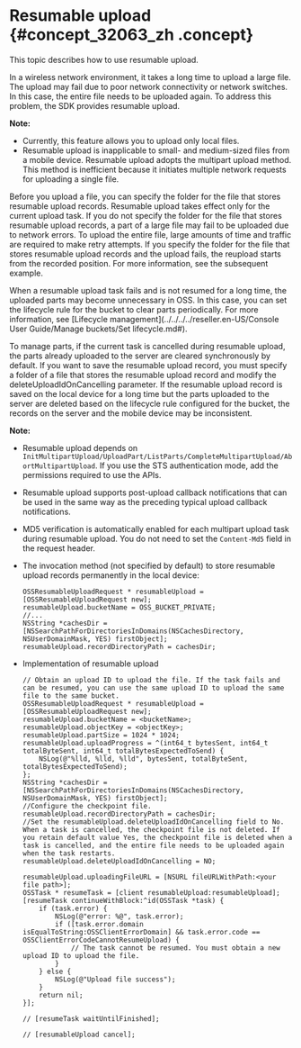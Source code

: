 # Resumable upload {#concept_32063_zh .concept}

This topic describes how to use resumable upload.

In a wireless network environment, it takes a long time to upload a large file. The upload may fail due to poor network connectivity or network switches. In this case, the entire file needs to be uploaded again. To address this problem, the SDK provides resumable upload.

**Note:** 

-   Currently, this feature allows you to upload only local files.
-   Resumable upload is inapplicable to small- and medium-sized files from a mobile device. Resumable upload adopts the multipart upload method. This method is inefficient because it initiates multiple network requests for uploading a single file.

Before you upload a file, you can specify the folder for the file that stores resumable upload records. Resumable upload takes effect only for the current upload task. If you do not specify the folder for the file that stores resumable upload records, a part of a large file may fail to be uploaded due to network errors. To upload the entire file, large amounts of time and traffic are required to make retry attempts. If you specify the folder for the file that stores resumable upload records and the upload fails, the reupload starts from the recorded position. For more information, see the subsequent example.

When a resumable upload task fails and is not resumed for a long time, the uploaded parts may become unnecessary in OSS. In this case, you can set the lifecycle rule for the bucket to clear parts periodically. For more information, see [Lifecycle management](../../../../reseller.en-US/Console User Guide/Manage buckets/Set lifecycle.md#).

To manage parts, if the current task is cancelled during resumable upload, the parts already uploaded to the server are cleared synchronously by default. If you want to save the resumable upload record, you must specify a folder of a file that stores the resumable upload record and modify the deleteUploadIdOnCancelling parameter. If the resumable upload record is saved on the local device for a long time but the parts uploaded to the server are deleted based on the lifecycle rule configured for the bucket, the records on the server and the mobile device may be inconsistent.

**Note:** 

-   Resumable upload depends on `InitMultipartUpload/UploadPart/ListParts/CompleteMultipartUpload/AbortMultipartUpload`. If you use the STS authentication mode, add the permissions required to use the APIs.
-   Resumable upload supports post-upload callback notifications that can be used in the same way as the preceding typical upload callback notifications.
-   MD5 verification is automatically enabled for each multipart upload task during resumable upload. You do not need to set the `Content-Md5` field in the request header.

-   The invocation method \(not specified by default\) to store resumable upload records permanently in the local device:

    ```language-objc
    OSSResumableUploadRequest * resumableUpload = [OSSResumableUploadRequest new];
    resumableUpload.bucketName = OSS_BUCKET_PRIVATE;
    //...
    NSString *cachesDir = [NSSearchPathForDirectoriesInDomains(NSCachesDirectory, NSUserDomainMask, YES) firstObject];
    resumableUpload.recordDirectoryPath = cachesDir;
    
    ```

-   Implementation of resumable upload

    ```language-objc
    // Obtain an upload ID to upload the file. If the task fails and can be resumed, you can use the same upload ID to upload the same file to the same bucket.
    OSSResumableUploadRequest * resumableUpload = [OSSResumableUploadRequest new];
    resumableUpload.bucketName = <bucketName>;
    resumableUpload.objectKey = <objectKey>;
    resumableUpload.partSize = 1024 * 1024;
    resumableUpload.uploadProgress = ^(int64_t bytesSent, int64_t totalByteSent, int64_t totalBytesExpectedToSend) {
        NSLog(@"%lld, %lld, %lld", bytesSent, totalByteSent, totalBytesExpectedToSend);
    };
    NSString *cachesDir = [NSSearchPathForDirectoriesInDomains(NSCachesDirectory, NSUserDomainMask, YES) firstObject];
    //Configure the checkpoint file.
    resumableUpload.recordDirectoryPath = cachesDir;
    //Set the resumableUpload.deleteUploadIdOnCancelling field to No. When a task is cancelled, the checkpoint file is not deleted. If you retain default value Yes, the checkpoint file is deleted when a task is cancelled, and the entire file needs to be uploaded again when the task restarts.
    resumableUpload.deleteUploadIdOnCancelling = NO;
    
    resumableUpload.uploadingFileURL = [NSURL fileURLWithPath:<your file path>];
    OSSTask * resumeTask = [client resumableUpload:resumableUpload];
    [resumeTask continueWithBlock:^id(OSSTask *task) {
        if (task.error) {
            NSLog(@"error: %@", task.error);
            if ([task.error.domain isEqualToString:OSSClientErrorDomain] && task.error.code == OSSClientErrorCodeCannotResumeUpload) {
                // The task cannot be resumed. You must obtain a new upload ID to upload the file.
            }
        } else {
            NSLog(@"Upload file success");
        }
        return nil;
    }];
    
    // [resumeTask waitUntilFinished];
    
    // [resumableUpload cancel];
    
    ```


